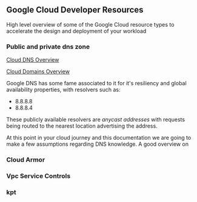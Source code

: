 ## Google Cloud Developer Resources

High level overview of some of the Google Cloud resource types to accelerate the design and deployment of your workload

### Public and private dns zone

[Cloud DNS Overview](https://cloud.google.com/dns/docs/overview/)

[Cloud Domains Overview](https://cloud.google.com/domains/docs/overview)

Google DNS has some fame associated to it for it's resiliency and global availability properties, with resolvers such as:  

- 8.8.8.8
- 8.8.8.4

These publicly available resolvers are *anycast addresses* with requests being routed to the nearest location advertising the address.

At this point in your cloud journey and this documentation we are going to make a few assumptions regarding DNS knowledge. A good overview on 



### Cloud Armor


### Vpc Service Controls


### kpt
